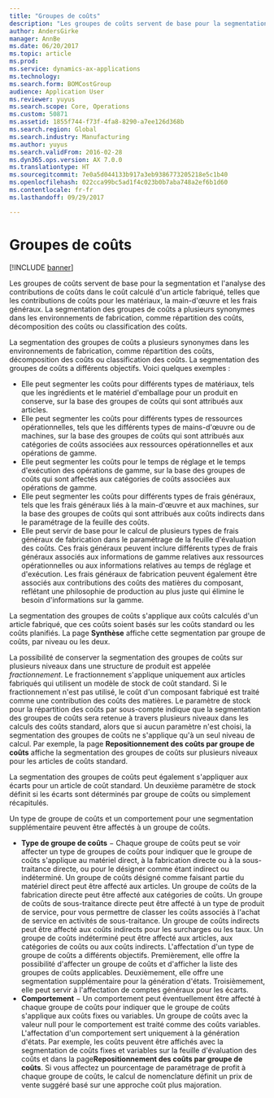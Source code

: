 ```yaml
---
title: "Groupes de coûts"
description: "Les groupes de coûts servent de base pour la segmentation et l'analyse des contributions de coûts dans le coût calculé d'un article fabriqué, telles que les contributions de coûts pour les matériaux, la main-d'œuvre et les frais généraux. La segmentation des groupes de coûts a plusieurs synonymes dans les environnements de fabrication, comme répartition des coûts, décomposition des coûts ou classification des coûts."
author: AndersGirke
manager: AnnBe
ms.date: 06/20/2017
ms.topic: article
ms.prod: 
ms.service: dynamics-ax-applications
ms.technology: 
ms.search.form: BOMCostGroup
audience: Application User
ms.reviewer: yuyus
ms.search.scope: Core, Operations
ms.custom: 50871
ms.assetid: 1855f744-f73f-4fa8-8290-a7ee126d368b
ms.search.region: Global
ms.search.industry: Manufacturing
ms.author: yuyus
ms.search.validFrom: 2016-02-28
ms.dyn365.ops.version: AX 7.0.0
ms.translationtype: HT
ms.sourcegitcommit: 7e0a5d044133b917a3eb9386773205218e5c1b40
ms.openlocfilehash: 022cca99bc5ad1f4c023b0b7aba748a2ef6b1d60
ms.contentlocale: fr-fr
ms.lasthandoff: 09/29/2017

---
```


# <a name="cost-groups"></a>Groupes de coûts

[!INCLUDE [banner](../includes/banner.md)]

Les groupes de coûts servent de base pour la segmentation et l'analyse des contributions de coûts dans le coût calculé d'un article fabriqué, telles que les contributions de coûts pour les matériaux, la main-d'œuvre et les frais généraux. La segmentation des groupes de coûts a plusieurs synonymes dans les environnements de fabrication, comme répartition des coûts, décomposition des coûts ou classification des coûts. 

La segmentation des groupes de coûts a plusieurs synonymes dans les environnements de fabrication, comme répartition des coûts, décomposition des coûts ou classification des coûts. La segmentation des groupes de coûts a différents objectifs. Voici quelques exemples :

-   Elle peut segmenter les coûts pour différents types de matériaux, tels que les ingrédients et le matériel d'emballage pour un produit en conserve, sur la base des groupes de coûts qui sont attribués aux articles.
-   Elle peut segmenter les coûts pour différents types de ressources opérationnelles, tels que les différents types de mains-d'œuvre ou de machines, sur la base des groupes de coûts qui sont attribués aux catégories de coûts associées aux ressources opérationnelles et aux opérations de gamme.
-   Elle peut segmenter les coûts pour le temps de réglage et le temps d'exécution des opérations de gamme, sur la base des groupes de coûts qui sont affectés aux catégories de coûts associées aux opérations de gamme.
-   Elle peut segmenter les coûts pour différents types de frais généraux, tels que les frais généraux liés à la main-d'œuvre et aux machines, sur la base des groupes de coûts qui sont attribués aux coûts indirects dans le paramétrage de la feuille des coûts.
-   Elle peut servir de base pour le calcul de plusieurs types de frais généraux de fabrication dans le paramétrage de la feuille d'évaluation des coûts. Ces frais généraux peuvent inclure différents types de frais généraux associés aux informations de gamme relatives aux ressources opérationnelles ou aux informations relatives au temps de réglage et d'exécution. Les frais généraux de fabrication peuvent également être associés aux contributions des coûts des matières du composant, reflétant une philosophie de production au plus juste qui élimine le besoin d'informations sur la gamme.

La segmentation des groupes de coûts s'applique aux coûts calculés d'un article fabriqué, que ces coûts soient basés sur les coûts standard ou les coûts planifiés. La page **Synthèse** affiche cette segmentation par groupe de coûts, par niveau ou les deux. 

La possibilité de conserver la segmentation des groupes de coûts sur plusieurs niveaux dans une structure de produit est appelée *fractionnement*. Le fractionnement s'applique uniquement aux articles fabriqués qui utilisent un modèle de stock de coût standard. Si le fractionnement n'est pas utilisé, le coût d'un composant fabriqué est traité comme une contribution des coûts des matières. Le paramètre de stock pour la répartition des coûts par sous-compte indique que la segmentation des groupes de coûts sera retenue à travers plusieurs niveaux dans les calculs des coûts standard, alors que si aucun paramètre n'est choisi, la segmentation des groupes de coûts ne s'applique qu'à un seul niveau de calcul. Par exemple, la page **Repositionnement des coûts par groupe de coûts** affiche la segmentation des groupes de coûts sur plusieurs niveaux pour les articles de coûts standard. 

La segmentation des groupes de coûts peut également s'appliquer aux écarts pour un article de coût standard. Un deuxième paramètre de stock définit si les écarts sont déterminés par groupe de coûts ou simplement récapitulés. 

Un type de groupe de coûts et un comportement pour une segmentation supplémentaire peuvent être affectés à un groupe de coûts.

-   **Type de groupe de coûts** − Chaque groupe de coûts peut se voir affecter un type de groupes de coûts pour indiquer que le groupe de coûts s'applique au matériel direct, à la fabrication directe ou à la sous-traitance directe, ou pour le désigner comme étant indirect ou indéterminé. Un groupe de coûts désigné comme faisant partie du matériel direct peut être affecté aux articles. Un groupe de coûts de la fabrication directe peut être affecté aux catégories de coûts. Un groupe de coûts de sous-traitance directe peut être affecté à un type de produit de service, pour vous permettre de classer les coûts associés à l'achat de service en activités de sous-traitance. Un groupe de coûts indirects peut être affecté aux coûts indirects pour les surcharges ou les taux. Un groupe de coûts indéterminé peut être affecté aux articles, aux catégories de coûts ou aux coûts indirects. L'affectation d'un type de groupe de coûts a différents objectifs. Premièrement, elle offre la possibilité d'affecter un groupe de coûts et d'afficher la liste des groupes de coûts applicables. Deuxièmement, elle offre une segmentation supplémentaire pour la génération d'états. Troisièmement, elle peut servir à l'affectation de comptes généraux pour les écarts.
-   **Comportement** − Un comportement peut éventuellement être affecté à chaque groupe de coûts pour indiquer que le groupe de coûts s'applique aux coûts fixes ou variables. Un groupe de coûts avec la valeur null pour le comportement est traité comme des coûts variables. L'affectation d'un comportement sert uniquement à la génération d'états. Par exemple, les coûts peuvent être affichés avec la segmentation de coûts fixes et variables sur la feuille d'évaluation des coûts et dans la page**Repositionnement des coûts par groupe de coûts**. Si vous affectez un pourcentage de paramétrage de profit à chaque groupe de coûts, le calcul de nomenclature définit un prix de vente suggéré basé sur une approche coût plus majoration.





